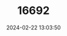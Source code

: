 ---
title: "16692"
category: "Peromyscus stephani"
draft: false
date: 2024-02-22 13:03:50
languages:
  English: ["San Esteban Island Mouse", "San Esteban Deermouse"]
---